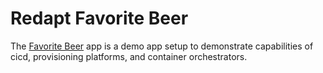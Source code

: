 # Redapt Favorite Beer

The [Favorite Beer](https://www.redapt.com/) app is a demo app setup to demonstrate capabilities of cicd, provisioning platforms, and container orchestrators.